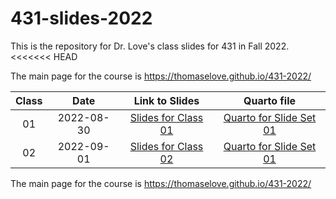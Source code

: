 # 431-slides-2022

This is the repository for Dr. Love's class slides for 431 in Fall 2022.
<<<<<<< HEAD

The main page for the course is https://thomaselove.github.io/431-2022/

Class | Date | Link to Slides | Quarto file
:---: | :---: | :------------: | :--------------:
01 | 2022-08-30 | [Slides for Class 01](https://thomaselove.github.io/431-slides-2022/class01.html) | [Quarto for Slide Set 01](class01.qmd)
02 | 2022-09-01 | [Slides for Class 02](https://thomaselove.github.io/431-slides-2022/class02.html) | [Quarto for Slide Set 01](class02.qmd)



The main page for the course is https://thomaselove.github.io/431-2022/

